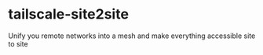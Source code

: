 # tailscale-site2site
Unify you remote networks into a mesh and make everything accessible site to site
